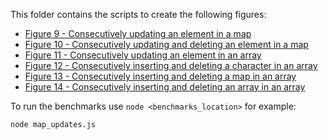 This folder contains the scripts to create the following figures:

- [Figure 9 - Consecutively updating an element in a map](map_updates.js)
- [Figure 10 - Consecutively updating and deleting an element in a map](map_update_delete.js)
- [Figure 11 - Consecutively updating an element in an array](array_update_index.js)
- [Figure 12 - Consecutively inserting and deleting a character in an array](array_update_delete_char.js)
- [Figure 13 - Consecutively inserting and deleting a map in an array](array_update_delete_map.js)
- [Figure 14 - Consecutively inserting and deleting an array in an array](array_update_delete_array.js)

To run the benchmarks use `node <benchmarks_location>` for example:
```
node map_updates.js
```